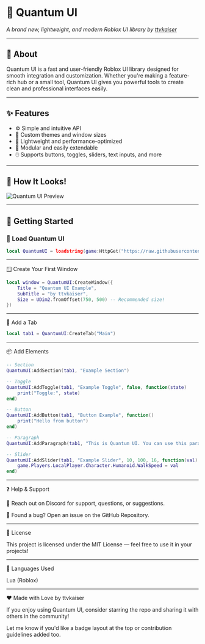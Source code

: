 # 🌌 Quantum UI

*A brand new, lightweight, and modern Roblox UI library by [ttvkaiser](https://github.com/ttvkaiser)*

---

## 📖 About

Quantum UI is a fast and user-friendly Roblox UI library designed for smooth integration and customization. Whether you're making a feature-rich hub or a small tool, Quantum UI gives you powerful tools to create clean and professional interfaces easily.

---

## ✨ Features

- ⚙️ Simple and intuitive API
- 🎨 Custom themes and window sizes
- 🚀 Lightweight and performance-optimized
- 🧱 Modular and easily extendable
- 🖱️ Supports buttons, toggles, sliders, text inputs, and more

---

## 📸 How It Looks!

![Quantum UI Preview](https://i.imgur.com/M2Fw3lL.png)

---

## 🚀 Getting Started

### 🔗 Load Quantum UI

```lua
local QuantumUI = loadstring(game:HttpGet("https://raw.githubusercontent.com/ttvkaiser/Quantum-UI/refs/heads/main/Library.lua"))()
```

---

🪟 Create Your First Window

```lua
local window = QuantumUI:CreateWindow({
    Title = "Quantum UI Example",
    SubTitle = "by ttvkaiser",
    Size = UDim2.fromOffset(750, 500) -- Recommended size!
})
```

---

📁 Add a Tab

```lua
local tab1 = QuantumUI:CreateTab("Main")
```

---

📦 Add Elements

```lua
-- Section
QuantumUI:AddSection(tab1, "Example Section")

-- Toggle
QuantumUI:AddToggle(tab1, "Example Toggle", false, function(state)
    print("Toggle:", state)
end)

-- Button
QuantumUI:AddButton(tab1, "Button Example", function()
    print("Hello from button")
end)

-- Paragraph
QuantumUI:AddParagraph(tab1, "This is Quantum UI. You can use this paragraph to give instructions or info. — EXAMPLE PARAGRAPH")

-- Slider
QuantumUI:AddSlider(tab1, "Example Slider", 10, 100, 16, function(val)
    game.Players.LocalPlayer.Character.Humanoid.WalkSpeed = val
end)
```

---

❓ Help & Support

💬 Reach out on Discord for support, questions, or suggestions.

🐞 Found a bug? Open an issue on the GitHub Repository.



---

🧾 License

This project is licensed under the MIT License — feel free to use it in your projects!


---

🧠 Languages Used

Lua (Roblox)

---

❤️ Made with Love by ttvkaiser

If you enjoy using Quantum UI, consider starring the repo and sharing it with others in the community!

Let me know if you'd like a badge layout at the top or contribution guidelines added too.
